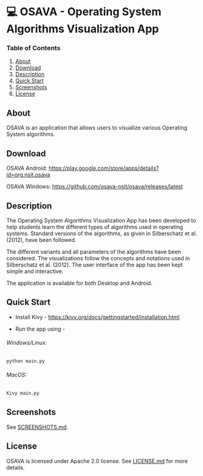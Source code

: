 # :computer: OSAVA - Operating System Algorithms Visualization App

### Table of Contents
1. [About](#about)
2. [Download](#download)
3. [Description](#description)
3. [Quick Start](#quick-start)
5. [Screenshots](#screenshots)
6. [License](#license)

## About

OSAVA is an application that allows users to visualize various Operating System algorithms.

## Download

OSAVA Android: https://play.google.com/store/apps/details?id=org.nsit.osava

OSAVA Windows: https://github.com/osava-nsit/osava/releases/latest

## Description

The Operating System Algorithms Visualization App has been developed to help students learn the different types of algorithms used in operating systems. Standard versions of the algorithms, as given in Silberschatz et al. (2012), have been followed.

The different variants and all parameters of the algorithms have been considered. The visualizations follow the concepts and notations used in Silberschatz et al. (2012). The user interface of the app has been kept simple and interactive.

The application is available for both Desktop and Android.

## Quick Start

* Install Kivy - https://kivy.org/docs/gettingstarted/installation.html

* Run the app using -

###### Windows/Linux:

```bash
python main.py
```

###### MacOS:

```bash
Kivy main.py
```


## Screenshots

See [SCREENSHOTS.md](SCREENSHOTS.md).

## License

OSAVA is licensed under Apache 2.0 license. See [LICENSE.md](https://github.com/osava-nsit/osava/blob/master/LICENSE.md) for more details.